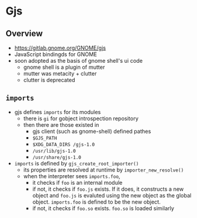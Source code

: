 Gjs
===

## Overview

- <https://gitlab.gnome.org/GNOME/gjs>
- JavaScript bindingds for GNOME
- soon adopted as the basis of gnome shell's ui code
  - gnome shell is a plugin of mutter
  - mutter was metacity + clutter
  - clutter is deprecated

## `imports`

- gjs defines `imports` for its modules
  - there is `gi` for gobject introspection repository
  - then there are those existed in
    - gjs client (such as gnome-shell) defined pathes
    - `$GJS_PATH`
    - `$XDG_DATA_DIRS /gjs-1.0`
    - `/usr/lib/gjs-1.0`
    - `/usr/share/gjs-1.0`
- `imports` is defined by `gjs_create_root_importer()`
  - its properties are resolved at runtime by `importer_new_resolve()`
  - when the interpreter sees `imports.foo`,
    - it checks if `foo` is an internal module
    - if not, it checks if `foo.js` exists.  If it does, it constructs a
      new object and `foo.js` is evaluted using the new object as the global
      object.  `imports.foo` is defined to be the new object.
    - if not, it checks if `foo.so` exists.  `foo.so` is loaded similarly
